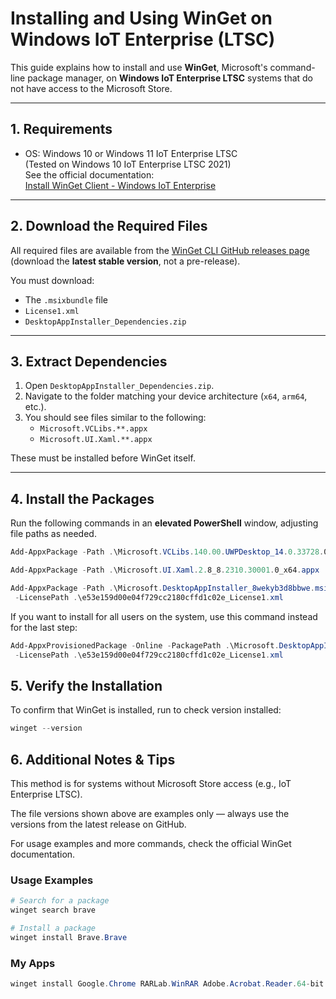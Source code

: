 # Installing and Using WinGet on Windows IoT Enterprise (LTSC)

This guide explains how to install and use **WinGet**, Microsoft's command-line package manager, on **Windows IoT Enterprise LTSC** systems that do not have access to the Microsoft Store.

---

## 1. Requirements
- OS: Windows 10 or Windows 11 IoT Enterprise LTSC  
  (Tested on Windows 10 IoT Enterprise LTSC 2021)  
  See the official documentation:  
  [Install WinGet Client - Windows IoT Enterprise](https://learn.microsoft.com/en-us/windows/iot/iot-enterprise/deployment/install-winget-windows-iot)

---

## 2. Download the Required Files

All required files are available from the [WinGet CLI GitHub releases page](https://github.com/microsoft/winget-cli/releases/latest) (download the **latest stable version**, not a pre-release).

You must download:
- The `.msixbundle` file  
- `License1.xml`  
- `DesktopAppInstaller_Dependencies.zip`  

---

## 3. Extract Dependencies

1. Open `DesktopAppInstaller_Dependencies.zip`.  
2. Navigate to the folder matching your device architecture (`x64`, `arm64`, etc.).  
3. You should see files similar to the following:
   - `Microsoft.VCLibs.**.appx`  
   - `Microsoft.UI.Xaml.**.appx`  

These must be installed before WinGet itself.

---

## 4. Install the Packages

Run the following commands in an **elevated PowerShell** window, adjusting file paths as needed. 

```powershell
Add-AppxPackage -Path .\Microsoft.VCLibs.140.00.UWPDesktop_14.0.33728.0_x64.appx
```
```powershell
Add-AppxPackage -Path .\Microsoft.UI.Xaml.2.8_8.2310.30001.0_x64.appx
```
```powershell
Add-AppxPackage -Path .\Microsoft.DesktopAppInstaller_8wekyb3d8bbwe.msixbundle
 -LicensePath .\e53e159d00e04f729cc2180cffd1c02e_License1.xml
```
If you want to install for all users on the system, use this command instead for the last step:
```powershell
Add-AppxProvisionedPackage -Online -PackagePath .\Microsoft.DesktopAppInstaller_8wekyb3d8bbwe.msixbundle
 -LicensePath .\e53e159d00e04f729cc2180cffd1c02e_License1.xml
```

## 5. Verify the Installation
To confirm that WinGet is installed, run to check version installed:
```powershell
winget --version
```

## 6. Additional Notes & Tips
This method is for systems without Microsoft Store access (e.g., IoT Enterprise LTSC).

The file versions shown above are examples only — always use the versions from the latest release on GitHub.

For usage examples and more commands, check the official WinGet documentation.

### Usage Examples
```powershell
# Search for a package
winget search brave
```

```powershell
# Install a package
winget install Brave.Brave
```

### My Apps
```powershell
winget install Google.Chrome RARLab.WinRAR Adobe.Acrobat.Reader.64-bit joncampbell123.DOSBox-X RustDesk.RustDesk DucFabulous.UltraViewer